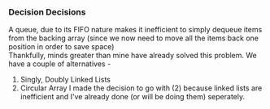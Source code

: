 ### Decision Decisions
A queue, due to its FIFO nature makes it inefficient to simply dequeue items from the backing array (since we now need to move all the items back one position in order
to save space)  
Thankfully, minds greater than mine have already solved this problem. We have a couple of alternatives -
1. Singly, Doubly Linked Lists
2. Circular Array
I made the decision to go with (2) because linked lists are inefficient and I've already done (or will be doing them) seperately.
